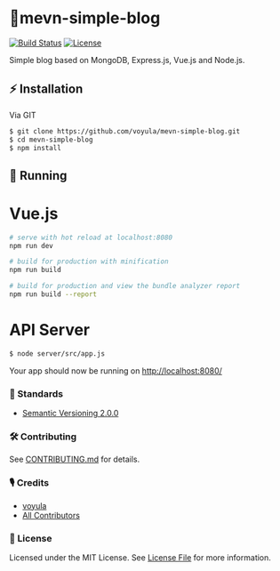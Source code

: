 # 🦄mevn-simple-blog

[![Build Status][ico-travis]][link-travis]
[![License][ico-license]][link-license]

Simple blog based on MongoDB, Express.js, Vue.js and Node.js.

## ⚡ Installation

Via GIT

```bash
$ git clone https://github.com/voyula/mevn-simple-blog.git
$ cd mevn-simple-blog
$ npm install
```

## 🐣 Running

# Vue.js
```bash
# serve with hot reload at localhost:8080
npm run dev

# build for production with minification
npm run build

# build for production and view the bundle analyzer report
npm run build --report
```

# API Server
```bash
$ node server/src/app.js
```

Your app should now be running on [http://localhost:8080/](http://localhost:8080/)

### 📜 Standards

- [Semantic Versioning 2.0.0](https://semver.org/)

### 🛠 Contributing

See [CONTRIBUTING.md](CONTRIBUTING.md) for details.

### 🎙 Credits

- [voyula](https://github.com/voyula)
- [All Contributors](../../contributors)

### 📌 License

Licensed under the MIT License. See [License File](LICENSE.md) for more information.

[ico-travis]: https://img.shields.io/travis/voyula/websocket-chat/master.svg?longCache=true&style=flat-square

[ico-license]: https://img.shields.io/packagist/l/voyula/mevn-simple-blog.svg?longCache=true&style=flat-square


[link-travis]: https://travis-ci.org/voyula/mevn-simple-blog

[link-license]: LICENSE.md
